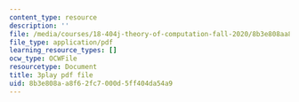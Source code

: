 ```yaml
---
content_type: resource
description: ''
file: /media/courses/18-404j-theory-of-computation-fall-2020/8b3e808aa8f62fc7000d5ff404da54a9_TSI3LR5WZmo.pdf
file_type: application/pdf
learning_resource_types: []
ocw_type: OCWFile
resourcetype: Document
title: 3play pdf file
uid: 8b3e808a-a8f6-2fc7-000d-5ff404da54a9
---
```

